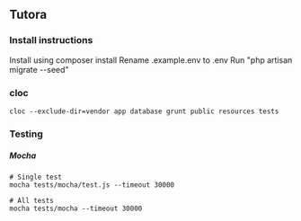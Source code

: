 ## Tutora


### Install instructions

Install using composer install
Rename .example.env to .env
Run "php artisan migrate --seed"


### cloc
```
cloc --exclude-dir=vendor app database grunt public resources tests
````

### Testing

##### Mocha

```
# Single test
mocha tests/mocha/test.js --timeout 30000

# All tests
mocha tests/mocha --timeout 30000

```


